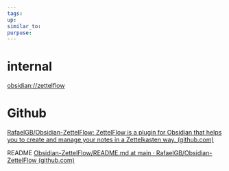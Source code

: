 ```yaml
---
tags: 
up: 
similar_to:
purpuse:
---
```


# internal
[obsidian://zettelflow](obsidian://show-plugin?id=zettelflow)

# Github
[RafaelGB/Obsidian-ZettelFlow: ZettelFlow is a plugin for Obsidian that helps you to create and manage your notes in a Zettelkasten way. (github.com)](https://github.com/RafaelGB/Obsidian-ZettelFlow)


README
[Obsidian-ZettelFlow/README.md at main · RafaelGB/Obsidian-ZettelFlow (github.com)](https://github.com/RafaelGB/Obsidian-ZettelFlow/blob/main/README.md)
